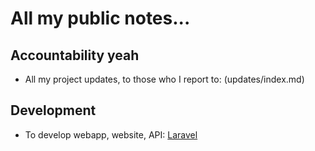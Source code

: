# All my public notes...

## Accountability yeah
* All my project updates, to those who I report to: (updates/index.md)

## Development
* To develop webapp, website, API: [Laravel](dev/laravel.md)
